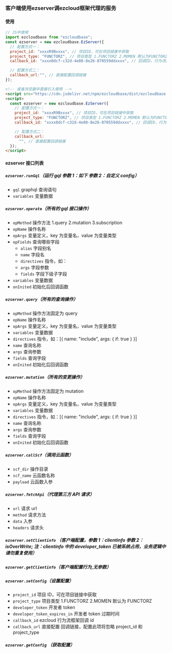 

### 客户端使用ezserver调ezcloud框架代理的服务

#### 使用

```javascript
// JS中使用
import ezcloudbase from "ezcloudbase";
const ezserver = new ezcloudbase.EzServer({
  // 配置方式一：
  project_id: "xxxxR9Bxxxx", // 项目ID，可在项目链接中获取
  project_type: "FUNCTORZ", // 项目类型 1.FUNCTORZ 2.MOMEN 默认为FUNCTORZ
  callback_id: "xxxx0dcf-c32d-4e80-8e26-870559ddxxxx", // 回调ID，行为流框架ezcloud中获取

  // 配置方式二：
  callback_url:"", // 直接配置回调链接
});
```

```html
<!-- 或者浏览器中直接引入使用 -->
<script src="https://cdn.jsdelivr.net/npm/ezcloudbase/dist/ezcloudbase.umd.js"></script>
<script>
  const ezserver = new ezcloudbase.EzServer({
    // 配置方式一：
    project_id: "xxxxR9Bxxxx", // 项目ID，可在项目链接中获取
    project_type: "FUNCTORZ", // 项目类型 1.FUNCTORZ 2.MOMEN 默认为FUNCTORZ
    callback_id: "xxxx0dcf-c32d-4e80-8e26-870559ddxxxx", // 回调ID，行为流框架ezcloud中获取

    // 配置方式二：
    callback_url:
      "", // 直接配置回调链接
  });
</script>
```

#### ezserver 接口列表

##### `ezserver.runGql`（运行 gql 参数 1：如下 参数 2：自定义 config）

- `gql` graphql 查询语句
- `variables` 变量数据

##### `ezserver.operate`（所有的 gql 接口操作）

- `opMethod` 操作方法 1.query 2.mutation 3.subscription
- `opName` 操作名称
- `opArgs` 变量定义，key 为变量名，value 为变量类型
- `opFields` 查询哪些字段
  - `alias` 字段别名
  - `name` 字段名
  - `directives` 指令，如：
  - `args` 字段参数
  - `fields` 字段下级子字段
- `variables` 变量数据
- `onInited` 初始化后回调函数

##### `ezserver.query`（所有的查询操作）

- `opMethod` 操作方法固定为 query
- `opName` 操作名称
- `opArgs` 变量定义，key 为变量名，value 为变量类型
- `variables` 变量数据
- `directives` 指令，如：[{ name: "include", args: { if: true } }]
- `name` 查询名称
- `args` 查询参数
- `fields` 查询字段
- `onInited` 初始化后回调函数

##### `ezserver.mutation`（所有的变更操作）

- `opMethod` 操作方法固定为 mutation
- `opName` 操作名称
- `opArgs` 变量定义，key 为变量名，value 为变量类型
- `variables` 变量数据
- `directives` 指令，如：[{ name: "include", args: { if: true } }]
- `name` 查询名称
- `args` 查询参数
- `fields` 查询字段
- `onInited` 初始化后回调函数


##### `ezserver.callScf`（调用云函数）

- `scf_dir` 操作目录
- `scf_name` 云函数名称
- `payload` 云函数入参

##### `ezserver.fetchApi`（代理第三方 API 请求）

- `url` 请求 url
- `method` 请求方法
- `data` 入参
- `headers` 请求头

##### `ezserver.setClientinfo` （客户端配置，参数 1：clientinfo 参数 2：isOverWrite; 注：clientinfo 中的 developer_token 已被系统占用，业务逻辑中请勿重复使用）

##### `ezserver.getClientinfo`（客户端配置行为,无参数）

##### `ezserver.setConfig`（设置配置）

- `project_id` 项目 ID，可在项目链接中获取
- `project_type` 项目类型 1.FUNCTORZ 2.MOMEN 默认为 FUNCTORZ
- `developer_token` 开发者 token
- `developer_token_expires_in` 开发者 token 过期时间
- `callback_id` ezcloud 行为流框架回调 id
- `callback_url` 直接配置 回调链接，配置此项将忽略 project_id 和 project_type

##### `ezserver.getConfig` （获取配置）

